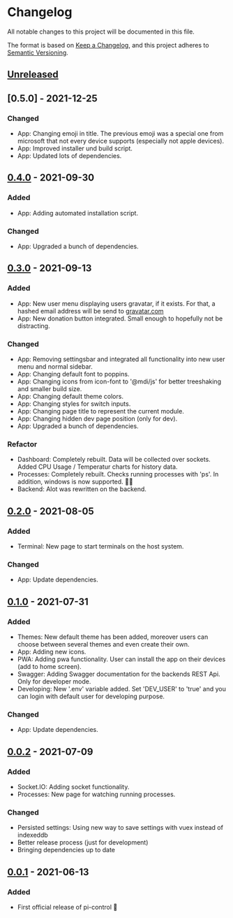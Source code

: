 # Changelog
All notable changes to this project will be documented in this file.

The format is based on [Keep a Changelog](https://keepachangelog.com/en/1.0.0/),
and this project adheres to [Semantic Versioning](https://semver.org/spec/v2.0.0.html).

## [Unreleased]

## [0.5.0] - 2021-12-25
### Changed
- App: Changing emoji in title. The previous emoji was a special one from microsoft that not every device supports (especially not apple devices).
- App: Improved installer und build script.
- App: Updated lots of dependencies.

## [0.4.0] - 2021-09-30
### Added
- App: Adding automated installation script.

### Changed
- App: Upgraded a bunch of dependencies.

## [0.3.0] - 2021-09-13
### Added
- App: New user menu displaying users gravatar, if it exists. For that, a hashed email address will be send to [gravatar.com](https://gravatar.com)
- App: New donation button integrated. Small enough to hopefully not be distracting.

### Changed
- App: Removing settingsbar and integrated all functionality into new user menu and normal sidebar.
- App: Changing default font to poppins.
- App: Changing icons from icon-font to '@mdi/js' for better treeshaking and smaller build size.
- App: Changing default theme colors.
- App: Changing styles for switch inputs.
- App: Changing page title to represent the current module.
- App: Changing hidden dev page position (only for dev).
- App: Upgraded a bunch of dependencies.

### Refactor
- Dashboard: Completely rebuilt. Data will be collected over sockets. Added CPU Usage / Temperatur charts for history data.
- Processes: Completely rebuilt. Checks running processes with 'ps'. In addition, windows is now supported. 🤷‍♀️
- Backend: Alot was rewritten on the backend.

## [0.2.0] - 2021-08-05
### Added
- Terminal: New page to start terminals on the host system.

### Changed
- App: Update dependencies.

## [0.1.0] - 2021-07-31
### Added
- Themes: New default theme has been added, moreover users can choose between several themes and even create their own.
- App: Adding new icons.
- PWA: Adding pwa functionality. User can install the app on their devices (add to home screen).
- Swagger: Adding Swagger documentation for the backends REST Api. Only for developer mode.
- Developing: New '.env' variable added. Set 'DEV_USER' to 'true' and you can login with default user for developing purpose.

### Changed
- App: Update dependencies.

## [0.0.2] - 2021-07-09
### Added
- Socket.IO: Adding socket functionality.
- Processes: New page for watching running processes.

### Changed
- Persisted settings: Using new way to save settings with vuex instead of indexeddb
- Better release process (just for development)
- Bringing dependencies up to date

## [0.0.1] - 2021-06-13
### Added
- First official release of pi-control 🥳

[Unreleased]: https://github.com/borsTiHD/pi-control/compare/v0.4.0...HEAD
[0.4.0]: https://github.com/borsTiHD/pi-control/releases/tag/v0.4.0
[0.3.0]: https://github.com/borsTiHD/pi-control/releases/tag/v0.3.0
[0.2.0]: https://github.com/borsTiHD/pi-control/releases/tag/v0.2.0
[0.1.0]: https://github.com/borsTiHD/pi-control/releases/tag/v0.1.0
[0.0.2]: https://github.com/borsTiHD/pi-control/releases/tag/v0.0.2
[0.0.1]: https://github.com/borsTiHD/pi-control/releases/tag/v0.0.1